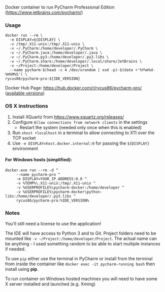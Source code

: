 Docker container to run PyCharm Professional Edition (https://www.jetbrains.com/pycharm/)

### Usage

```
docker run --rm \
  -e DISPLAY=${DISPLAY} \
  -v /tmp/.X11-unix:/tmp/.X11-unix \
  -v ~/.PyCharm:/home/developer/.PyCharm \
  -v ~/.PyCharm.java:/home/developer/.java \
  -v ~/.PyCharm.py3:/home/developer/.py3.libs \
  -v ~/.PyCharm.share:/home/developer/.local/share/JetBrains \
  -v ~/Project:/home/developer/Project \
  --name pycharm-$(head -c 4 /dev/urandom | xxd -p)-$(date +'%Y%m%d-%H%M%S') \
rycus86/pycharm-pro:${IDE_VERSION}
```

Docker Hub Page: https://hub.docker.com/r/rycus86/pycharm-pro/
([available versions](https://hub.docker.com/r/rycus86/pycharm-pro/tags))

### OS X instructions

1. Install XQuartz from https://www.xquartz.org/releases/
2. Configure `Allow connections from network clients` in the settings
    - Restart the system (needed only once when this is enabled)
3. Run `xhost +localhost` in a terminal to allow connecting to X11 over the TCP socket
4. Use `-e DISPLAY=host.docker.internal:0` for passing the `${DISPLAY}` environment

#### For Windows hosts (simplified):

```
docker.exe run --rm -d ^
     --name pycharm-pro ^
     -e DISPLAY=YOUR_IP_ADDRESS:0.0 ^
     -v %TEMP%\.X11-unix:/tmp/.X11-unix ^
     -v %USERPROFILE%\pycharm-docker:/home/developer ^
     -v %USERPROFILE%\pycharm-docker\python-libs:/home/developer/.py3.libs ^
     rycus86/pycharm-pro:%IDE_VERSION%
```

### Notes

You'll still need a license to use the application!

The IDE will have access to Python 3 and to Git.
Project folders need to be mounted like `-v ~/Project:/home/developer/Project`.
The actual name can be anything - I used something random to be able to start multiple instances if needed.

To use `pip` either use the terminal in PyCharm or install from the terminal from inside the container like `docker exec -it pycharm-running bash` then install using **pip**.

To run container on Windows hosted machines you will need to have some X server installed and launched (e.g. Xming)
